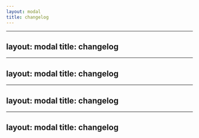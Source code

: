 ```yaml
---
layout: modal
title: changelog
---
```

---
layout: modal
title: changelog
---
---
layout: modal
title: changelog
---
---
layout: modal
title: changelog
---
---
layout: modal
title: changelog
---
